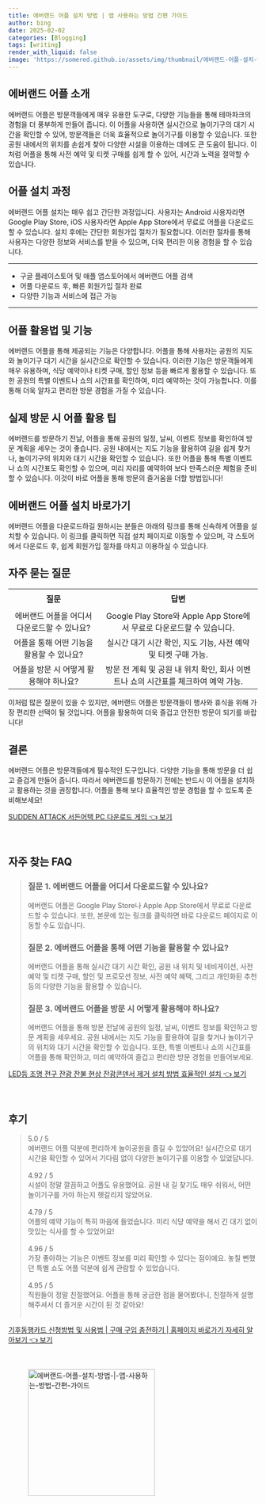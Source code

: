 ```yaml
---
title: 에버랜드 어플 설치 방법 | 앱 사용하는 방법 간편 가이드
author: bing
date: 2025-02-02
categories: [Blogging]
tags: [writing]
render_with_liquid: false
image: 'https://somered.github.io/assets/img/thumbnail/에버랜드-어플-설치-방법-|-앱-사용하는-방법-간편-가이드.webp'
---
```



<h2 id='에버랜드_어플_소개'>에버랜드 어플 소개</h2>

<p>에버랜드 어플은 방문객들에게 매우 유용한 도구로, 다양한 기능들을 통해 테마파크의 경험을 더 풍부하게 만들어 줍니다. 이 어플을 사용하면 실시간으로 놀이기구의 대기 시간을 확인할 수 있어, 방문객들은 더욱 효율적으로 놀이기구를 이용할 수 있습니다. 또한 공원 내에서의 위치를 손쉽게 찾아 다양한 시설을 이용하는 데에도 큰 도움이 됩니다. 이처럼 어플을 통해 사전 예약 및 티켓 구매를 쉽게 할 수 있어, 시간과 노력을 절약할 수 있습니다.</p>

<h2 id='어플_설치_과정'>어플 설치 과정</h2>

<p>에버랜드 어플 설치는 매우 쉽고 간단한 과정입니다. 사용자는 Android 사용자라면 Google Play Store, iOS 사용자라면 Apple App Store에서 무료로 어플을 다운로드할 수 있습니다. 설치 후에는 간단한 회원가입 절차가 필요합니다. 이러한 절차를 통해 사용자는 다양한 정보와 서비스를 받을 수 있으며, 더욱 편리한 이용 경험을 할 수 있습니다.</p>

<hr />

<ul>
    <li>구글 플레이스토어 및 애플 앱스토어에서 에버랜드 어플 검색</li>
    <li>어플 다운로드 후, 빠른 회원가입 절차 완료</li>
    <li>다양한 기능과 서비스에 접근 가능</li>
</ul>

<hr />

<h2 id='어플_활용법_및_기능'>어플 활용법 및 기능</h2>

<p>에버랜드 어플을 통해 제공되는 기능은 다양합니다. 어플을 통해 사용자는 공원의 지도와 놀이기구 대기 시간을 실시간으로 확인할 수 있습니다. 이러한 기능은 방문객들에게 매우 유용하며, 식당 예약이나 티켓 구매, 할인 정보 등을 빠르게 활용할 수 있습니다. 또한 공원의 특별 이벤트나 쇼의 시간표를 확인하여, 미리 예약하는 것이 가능합니다. 이를 통해 더욱 알차고 편리한 방문 경험을 가질 수 있습니다.</p>

<h2 id='실제_방문_시_어플_활용_팁'>실제 방문 시 어플 활용 팁</h2>

<p>에버랜드를 방문하기 전날, 어플을 통해 공원의 일정, 날씨, 이벤트 정보를 확인하여 방문 계획을 세우는 것이 좋습니다. 공원 내에서는 지도 기능을 활용하여 길을 쉽게 찾거나, 놀이기구의 위치와 대기 시간을 확인할 수 있습니다. 또한 어플을 통해 특별 이벤트나 쇼의 시간표도 확인할 수 있으며, 미리 자리를 예약하여 보다 만족스러운 체험을 준비할 수 있습니다. 이것이 바로 어플을 통해 방문의 즐거움을 더할 방법입니다!</p>

<h2 id='에버랜드_어플_설치_바로가기'>에버랜드 어플 설치 바로가기</h2>

<p>에버랜드 어플을 다운로드하길 원하시는 분들은 아래의 링크를 통해 신속하게 어플을 설치할 수 있습니다. 이 링크를 클릭하면 직접 설치 페이지로 이동할 수 있으며, 각 스토어에서 다운로드 후, 쉽게 회원가입 절차를 마치고 이용하실 수 있습니다.</p>

<h2 id='자주_묻는_질문'>자주 묻는 질문</h2>

<table>
    <tr>
        <td style="text-align: center; height: 40px;"><b>질문</b></td>
        <td style="text-align: center; height: 40px;"><b>답변</b></td>
    </tr>
    <tr>
        <td style="text-align: center; height: 40px;">에버랜드 어플을 어디서 다운로드할 수 있나요?</td>
        <td style="text-align: center; height: 40px;">Google Play Store와 Apple App Store에서 무료로 다운로드할 수 있습니다.</td>
    </tr>
    <tr>
        <td style="text-align: center; height: 40px;">어플을 통해 어떤 기능을 활용할 수 있나요?</td>
        <td style="text-align: center; height: 40px;">실시간 대기 시간 확인, 지도 기능, 사전 예약 및 티켓 구매 가능.</td>
    </tr>
    <tr>
        <td style="text-align: center; height: 40px;">어플을 방문 시 어떻게 활용해야 하나요?</td>
        <td style="text-align: center; height: 40px;">방문 전 계획 및 공원 내 위치 확인, 회사 이벤트나 쇼의 시간표를 체크하여 예약 가능.</td>
    </tr>
</table>

<p>이처럼 많은 질문이 있을 수 있지만, 에버랜드 어플은 방문객들이 행사와 휴식을 위해 가장 편리한 선택이 될 것입니다. 어플을 활용하여 더욱 즐겁고 안전한 방문이 되기를 바랍니다!</p>

<h2 id='결론'>결론</h2>

<p>에버랜드 어플은 방문객들에게 필수적인 도구입니다. 다양한 기능을 통해 방문을 더 쉽고 즐겁게 만들어 줍니다. 따라서 에버랜드를 방문하기 전에는 반드시 이 어플을 설치하고 활용하는 것을 권장합니다. 어플을 통해 보다 효율적인 방문 경험을 할 수 있도록 준비해보세요!</p>


<p><a class="click-button" title="SUDDEN ATTACK 서든어택 PC 다운로드 게임" href="https://somered.github.io/posts/SUDDEN-ATTACK-%EC%84%9C%EB%93%A0%EC%96%B4%ED%83%9D-PC-%EB%8B%A4%EC%9A%B4%EB%A1%9C%EB%93%9C-%EA%B2%8C%EC%9E%84/" rel="dofollow">SUDDEN ATTACK 서든어택 PC 다운로드 게임 👈 보기</a></p><br>
<h2 id='자주_찾는_FAQ'>자주 찾는 FAQ</h2>
<div itemscope="" itemtype="https://schema.org/FAQPage"> 
<blockquote> 
<div itemscope="" itemprop="mainEntity" itemtype="https://schema.org/Question"> 
<h3 itemprop="name">질문 1. 에버랜드 어플을 어디서 다운로드할 수 있나요?</h3> 
<div itemscope="" itemprop="acceptedAnswer" itemtype="https://schema.org/Answer"> 
<span itemprop="text"> 
<p>에버랜드 어플은 Google Play Store나 Apple App Store에서 무료로 다운로드할 수 있습니다. 또한, 본문에 있는 링크를 클릭하면 바로 다운로드 페이지로 이동할 수도 있습니다.</p> 
</span> 
</div> 
</div> 
<div itemscope="" itemprop="mainEntity" itemtype="https://schema.org/Question"> 
<h3 itemprop="name">질문 2. 에버랜드 어플을 통해 어떤 기능을 활용할 수 있나요?</h3> 
<div itemscope="" itemprop="acceptedAnswer" itemtype="https://schema.org/Answer"> 
<span itemprop="text"> 
<p>에버랜드 어플을 통해 실시간 대기 시간 확인, 공원 내 위치 및 네비게이션, 사전 예약 및 티켓 구매, 할인 및 프로모션 정보, 사전 예약 혜택, 그리고 개인화된 추천 등의 다양한 기능을 활용할 수 있습니다.</p> 
</span> 
</div> 
</div> 
<div itemscope="" itemprop="mainEntity" itemtype="https://schema.org/Question"> 
<h3 itemprop="name">질문 3. 에버랜드 어플을 방문 시 어떻게 활용해야 하나요?</h3> 
<div itemscope="" itemprop="acceptedAnswer" itemtype="https://schema.org/Answer"> 
<span itemprop="text"> 
<p>에버랜드 어플을 통해 방문 전날에 공원의 일정, 날씨, 이벤트 정보를 확인하고 방문 계획을 세우세요. 공원 내에서는 지도 기능을 활용하여 길을 찾거나 놀이기구의 위치와 대기 시간을 확인할 수 있습니다. 또한, 특별 이벤트나 쇼의 시간표를 어플을 통해 확인하고, 미리 예약하여 즐겁고 편리한 방문 경험을 만들어보세요.</p> 
</span> 
</div> 
</div> 
</blockquote> 
</div>
<p><a class="click-button" title="LED등 조명 전구 잔광 잔불 현상 잔광콘덴서 제거 설치 방법 효율적인 설치" href="https://somered.github.io/posts/LED%EB%93%B1-%EC%A1%B0%EB%AA%85-%EC%A0%84%EA%B5%AC-%EC%9E%94%EA%B4%91-%EC%9E%94%EB%B6%88-%ED%98%84%EC%83%81-%EC%9E%94%EA%B4%91%EC%BD%98%EB%8D%B4%EC%84%9C-%EC%A0%9C%EA%B1%B0-%EC%84%A4%EC%B9%98-%EB%B0%A9%EB%B2%95-%ED%9A%A8%EC%9C%A8%EC%A0%81%EC%9D%B8-%EC%84%A4%EC%B9%98/" rel="dofollow">LED등 조명 전구 잔광 잔불 현상 잔광콘덴서 제거 설치 방법 효율적인 설치 👈 보기</a></p><br>
<h2 id='후기'>후기</h2>
<div itemscope itemtype="https://schema.org/Product">
  <blockquote>
  <div itemprop="review" itemscope itemtype="https://schema.org/Review">
      <div itemprop="reviewRating" itemscope itemtype="https://schema.org/Rating"> <span itemprop="ratingValue">5.0</span> / <span itemprop="bestRating">5</span> </div>
      <span itemprop="reviewBody">에버랜드 어플 덕분에 편리하게 놀이공원을 즐길 수 있었어요! 실시간으로 대기 시간을 확인할 수 있어서 기다림 없이 다양한 놀이기구를 이용할 수 있었답니다.</span>
  </div>
  <br>
  <div itemprop="review" itemscope itemtype="https://schema.org/Review">
      <div itemprop="reviewRating" itemscope itemtype="https://schema.org/Rating"> <span itemprop="ratingValue">4.92</span> / <span itemprop="bestRating">5</span> </div>
      <span itemprop="reviewBody">시설이 정말 깔끔하고 어플도 유용했어요. 공원 내 길 찾기도 매우 쉬워서, 어떤 놀이기구를 가야 하는지 헷갈리지 않았어요.</span>
  </div>
  <br>
  <div itemprop="review" itemscope itemtype="https://schema.org/Review">
      <div itemprop="reviewRating" itemscope itemtype="https://schema.org/Rating"> <span itemprop="ratingValue">4.79</span> / <span itemprop="bestRating">5</span> </div>
      <span itemprop="reviewBody">어플의 예약 기능이 특히 마음에 들었습니다. 미리 식당 예약을 해서 긴 대기 없이 맛있는 식사를 할 수 있었어요!</span>
  </div>
  <br>
  <div itemprop="review" itemscope itemtype="https://schema.org/Review">
      <div itemprop="reviewRating" itemscope itemtype="https://schema.org/Rating"> <span itemprop="ratingValue">4.96</span> / <span itemprop="bestRating">5</span> </div>
      <span itemprop="reviewBody">가장 좋아하는 기능은 이벤트 정보를 미리 확인할 수 있다는 점이에요. 놓칠 뻔했던 특별 쇼도 어플 덕분에 쉽게 관람할 수 있었습니다.</span>
  </div>
  <br>
  <div itemprop="review" itemscope itemtype="https://schema.org/Review">
      <div itemprop="reviewRating" itemscope itemtype="https://schema.org/Rating"> <span itemprop="ratingValue">4.95</span> / <span itemprop="bestRating">5</span> </div>
      <span itemprop="reviewBody">직원들이 정말 친절했어요. 어플을 통해 궁금한 점을 물어봤더니, 친절하게 설명해주셔서 더 즐거운 시간이 된 것 같아요!</span>
  </div>
  <br>
  </blockquote>
</div>
<p><a class="click-button" title="기후동행카드 신청방법 및 사용법 | 구매 구입 충전하기 | 홈페이지 바로가기 자세히 알아보기" href="https://somered.github.io/posts/%EA%B8%B0%ED%9B%84%EB%8F%99%ED%96%89%EC%B9%B4%EB%93%9C-%EC%8B%A0%EC%B2%AD%EB%B0%A9%EB%B2%95-%EB%B0%8F-%EC%82%AC%EC%9A%A9%EB%B2%95-%EA%B5%AC%EB%A7%A4-%EA%B5%AC%EC%9E%85-%EC%B6%A9%EC%A0%84%ED%95%98%EA%B8%B0-%ED%99%88%ED%8E%98%EC%9D%B4%EC%A7%80-%EB%B0%94%EB%A1%9C%EA%B0%80%EA%B8%B0-%EC%9E%90%EC%84%B8%ED%9E%88-%EC%95%8C%EC%95%84%EB%B3%B4%EA%B8%B0/" rel="dofollow">기후동행카드 신청방법 및 사용법 | 구매 구입 충전하기 | 홈페이지 바로가기 자세히 알아보기 👈 보기</a></p><br>
<figure class="image"><img src="https://somered.github.io/assets/img/thumbnail/에버랜드-어플-설치-방법-|-앱-사용하는-방법-간편-가이드.webp" alt="에버랜드-어플-설치-방법-|-앱-사용하는-방법-간편-가이드" width="256" height="256"></figure>